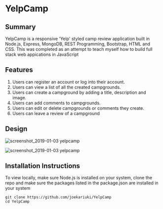 # YelpCamp
 
## Summary
YelpCamp is a responsive 'Yelp' styled camp review application built in Node.js, Express, MongoDB, REST Programming, Bootstrap, HTML and CSS. This was completed as an attempt to teach myself how to build full stack web appications in JavaScript


## Features
1. Users can register an account or log into their account.
2. Users can view a list of all the created campgrounds.
2. Users can create a campground by adding a title, description and image.
3. Users can add comments to campgrounds.
4. Users can edit or delete campgrounds or comments they create.
5. Users can leave a review of a campground

## Design
![screenshot_2019-01-03 yelpcamp](https://user-images.githubusercontent.com/19616063/50673156-333cf280-0faa-11e9-9429-83b90d930140.png)

![screenshot_2019-01-03 yelpcamp](https://user-images.githubusercontent.com/19616063/50673169-4ea7fd80-0faa-11e9-821c-1f63b87e2819.jpg)

## Installation Instructions
To view locally, make sure Node.js is installed on your system, clone the repo and make sure the packages listed in the package.json are installed in your system

```
git clone https://github.com/joekariuki/YelpCamp
cd YelpCamp

```


